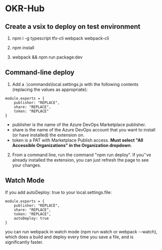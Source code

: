 # OKR-Hub

## Create a vsix to deploy on test environment
1. npm i -g typescript tfx-cli webpack webpack-cli

2. npm install

3. webpack && npm run package:dev 

## Command-line deploy

1. Add a .\commands\local.settings.js with the following contents (replacing the values as appropriate):

```
module.exports = {
    publisher: "REPLACE",
    share: "REPLACE",
    token: "REPLACE"
}
```

- publisher is the name of the Azure DevOps Marketplace publisher.
- share is the name of the Azure DevOps account that you want to install (or have installed) the extension on.
- token is a PAT with Marketplace Publish access. **Must select "All Accessible Organizations" in the Organization dropdown**.

2. From a command line, run the command "npm run deploy". If you''ve already installed the extension, you can just refresh the page to see your changes.

## Watch Mode

If you add autoDeploy: true to your local.settings.file:

```
module.exports = {
    publisher: "REPLACE",
    share: "REPLACE",
    token: "REPLACE",
    autoDeploy: true
}
```

you can run webpack in watch mode (npm run watch or webpack --watch), which does a build and deploy every time you save a file, and is significantly faster.
